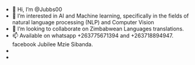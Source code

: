 - 👋 Hi, I’m @Jubbs00
- 👀 I’m interested in AI and Machine learning, specifically in the fields of natural language processing (NLP) and Computer Vision
- 💞️ I’m looking to collaborate on Zimbabwean Languages translations.
- 📫 Available on whatsapp +263775671394 and +263718894947. facebook Jubilee Mzie Sibanda.
- 
- 


